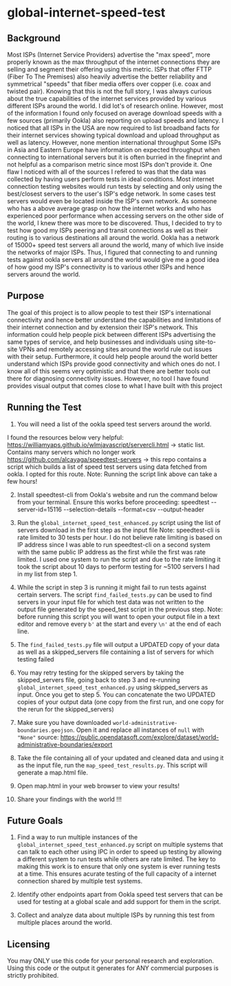 # global-internet-speed-test

## Background

Most ISPs (Internet Service Providers) advertise the "max speed", more properly known as the max throughput of the internet connections they are selling and segment their offering using this metric.
ISPs that offer FTTP (Fiber To The Premises) also heavily advertise the better reliability and symmetrical "speeds" that fiber media offers over copper (i.e. coax and twisted pair).
Knowing that this is not the full story, I was always curious about the true capabilities of the internet services provided by various different ISPs around the world.
I did lot's of research online. However, most of the information I found only focused on average download speeds with a few sources (primarily Ookla) also reporting on upload speeds and latency.
I noticed that all ISPs in the USA are now required to list broadband facts for their internet services showing typical download and upload throughput as well as latency. However, none mention international throughput
Some ISPs in Asia and Eastern Europe have information on expected throughput when connecting to international servers but it is often burried in the fineprint and not helpful as a comparison metric since most ISPs don't provide it.
One flaw I noticed with all of the sources I refered to was that the data was collected by having users perform tests in ideal conditions.
Most internet connection testing websites would run tests by selecting and only using the best/closest servers to the user's ISP's edge network. In some cases test servers would even be located inside the ISP's own network.
As someone who has a above average grasp on how the internet works and who has experienced poor performance when accessing servers on the other side of the world, I knew there was more to be discovered.
Thus, I decided to try to test how good my ISPs peering and transit connections as well as their routing is to various destinations all around the world.
Ookla has a network of 15000+ speed test servers all around the world, many of which live inside the networks of major ISPs.
Thus, I figured that connecting to and running tests against ookla servers all around the world would give me a good idea of how good my ISP's connectivity is to various other ISPs and hence servers around the world.

## Purpose

The goal of this project is to allow people to test their ISP's international connectivity and hence better understand the capabilities and limitations of their internet connection and by extension their ISP's network.
This information could help people pick between different ISPs advertising the same types of service, and help businesses and individuals using site-to-site VPNs and remotely accessing sites around the world rule out issues with their setup.
Furthermore, it could help people around the world better understand which ISPs provide good connectivity and which ones do not. I know all of this seems very optimistic and that there are better tools out there for diagnosing connectivity issues.
However, no tool I have found provides visual output that comes close to what I have built with this project 

## Running the Test

1. You will need a list of the ookla speed test servers around the world.

I found the resources below very helpful:
https://williamyaps.github.io/wlmjavascript/servercli.html -> static list. Contains many servers which no longer work
https://github.com/alcayaga/speedtest-servers -> this repo contains a script which builds a list of speed test servers using data fetched from ookla. I opted for this route.
Note: Running the script link above can take a few hours!

2. Install speedtest-cli from Ookla's website and run the command below from your terminal. Ensure this works before proceeding:
speedtest --server-id=15116 --selection-details --format=csv --output-header

3. Run the `global_internet_speed_test_enhanced.py` script using the list of servers download in the first step as the input file
Note: speedtest-cli is rate limited to 30 tests per hour. I do not believe rate limiting is based on IP address since I was able to run speedtest-cli on a second system with the same public IP address as the first while the first was rate limited.
I used one system to run the script and due to the rate limiting it took the script about 10 days to perform testing for ~5100 servers I had in my list from step 1.

4. While the script in step 3 is running it might fail to run tests against certain servers. 
The script `find_failed_tests.py` can be used to find servers in your input file for which test data was not written to the output file generated by the speed_test script in the previous step.
Note: before running this script you will want to open your output file in a text editor and remove every `b'` at the start and every `\n'` at the end of each line.

5. The `find_failed_tests.py` file will output a UPDATED copy of your data as well as a skipped_servers file containing a list of servers for which testing failed

6. You may retry testing for the skipped servers by taking the skipped_servers file, going back to step 3 and re-running `global_internet_speed_test_enhanced.py` using skipped_servers as input. 
Once you get to step 5. You can concatenate the two UPDATED copies of your output data (one copy from the first run, and one copy for the rerun for the skipped_servers)

7. Make sure you have downloaded `world-administrative-boundaries.geojson`. Open it and replace all instances of `null` with `"None"`
source: https://public.opendatasoft.com/explore/dataset/world-administrative-boundaries/export

8. Take the file containing all of your updated and cleaned data and using it as the input file, run the `map_speed_test_results.py`. This script will generate a map.html file.

9. Open map.html in your web browser to view your results!

10. Share your findings with the world !!!

## Future Goals

1. Find a way to run multiple instances of the `global_internet_speed_test_enhanced.py` script on multiple systems that can talk to each other using IPC in order to speed up testing by allowing a different system to run tests while others are rate limited.
The key to making this work is to ensure that only one system is ever running tests at a time. This ensures acurate testing of the full capacity of a internet connection shared by multiple test systems.

2. Identify other endpoints apart from Ookla speed test servers that can be used for testing at a global scale and add support for them in the script.

3. Collect and analyze data about multiple ISPs by running this test from multiple places around the world.

## Licensing

You may ONLY use this code for your personal research and exploration. Using this code or the output it generates for ANY commercial purposes is strictly prohibited.
